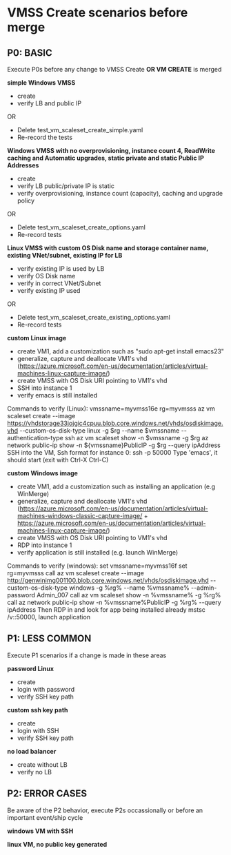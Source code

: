 # VMSS Create scenarios before merge #

## P0: BASIC ##
Execute P0s before any change to VMSS Create **OR VM CREATE** is merged

**simple Windows VMSS**

 - create
 - verify LB and public IP

OR

 - Delete test_vm_scaleset_create_simple.yaml
 - Re-record the tests

**Windows VMSS with no overprovisioning, instance count 4, ReadWrite caching and Automatic upgrades, static private and static Public IP Addresses**

 - create
 - verify LB public/private IP is static
 - verify overprovisioning, instance count (capacity), caching and upgrade policy

 OR

 - Delete test_vm_scaleset_create_options.yaml
 - Re-record tests

**Linux VMSS with custom OS Disk name and storage container name, existing VNet/subnet, existing IP for LB**

 - verify existing IP is used by LB
 - verify OS Disk name
 - verify in correct VNet/Subnet
 - verify existing IP used

OR

 - Delete test_vm_scaleset_create_existing_options.yaml
 - Re-record tests

**custom Linux image**

 - create VM1, add a customization such as "sudo apt-get install emacs23"
 - generalize, capture and deallocate VM1's vhd (https://azure.microsoft.com/en-us/documentation/articles/virtual-machines-linux-capture-image/)
 - create VMSS with OS Disk URI pointing to VM1's vhd
 - SSH into instance 1
 - verify emacs is still installed

Commands to verify (Linux):
 vmssname=myvmss16e
 rg=myvmsss
 az vm scaleset create --image https://vhdstorage33jojgic4cpuu.blob.core.windows.net/vhds/osdiskimage.vhd --custom-os-disk-type linux -g $rg --name $vmssname --authentication-type ssh
 az vm scaleset show -n $vmssname -g $rg
 az network public-ip show -n ${vmssname}PublicIP -g $rg --query ipAddress 
 SSH into the VM, Ssh format for instance 0: ssh <ipAddress> -p 50000
 Type 'emacs', it should start (exit with Ctrl-X Ctrl-C)

 **custom Windows image**

 - create VM1, add a customization such as installing an application (e.g WinMerge)
 - generalize, capture and deallocate VM1's vhd (https://azure.microsoft.com/en-us/documentation/articles/virtual-machines-windows-classic-capture-image/ + https://azure.microsoft.com/en-us/documentation/articles/virtual-machines-linux-capture-image/)
 - create VMSS with OS Disk URI pointing to VM1's vhd
 - RDP into instance 1
 - verify application is still installed (e.g. launch WinMerge)

Commands to verify (windows):
 set vmssname=myvmss16f
 set rg=myvmsss
 call az vm scaleset create --image http://genwinimg001100.blob.core.windows.net/vhds/osdiskimage.vhd --custom-os-disk-type windows -g %rg% --name %vmssname% --admin-password Admin_007
 call az vm scaleset show -n %vmssname% -g %rg%
 call az network public-ip show -n %vmssname%PublicIP -g %rg% --query ipAddress 
 Then RDP in and look for app being installed already
 mstsc /v:<vmname>:50000, launch application

## P1: LESS COMMON ##
Execute P1 scenarios if a change is made in these areas

**password Linux**

 - create
 - login with password
 - verify SSH key path

**custom ssh key path**
 - create
 - login with SSH
 - verify SSH key path

**no load balancer**
 - create without LB
 - verify no LB

## P2: ERROR CASES ##
Be aware of the P2 behavior, execute P2s occassionally or before an important event/ship cycle

**windows VM with SSH**

**linux VM, no public key generated**
